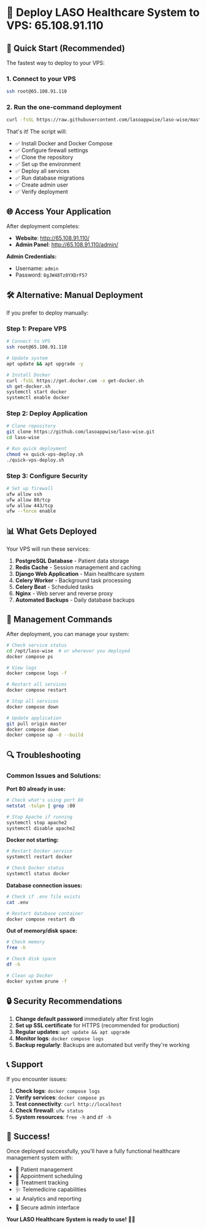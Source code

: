 # 🚀 Deploy LASO Healthcare System to VPS: 65.108.91.110

## 🎯 Quick Start (Recommended)

The fastest way to deploy to your VPS:

### 1. Connect to your VPS
```bash
ssh root@65.108.91.110
```

### 2. Run the one-command deployment
```bash
curl -fsSL https://raw.githubusercontent.com/lasoappwise/laso-wise/master/vps-deploy-complete.sh | bash
```

That's it! The script will:
- ✅ Install Docker and Docker Compose
- ✅ Configure firewall settings
- ✅ Clone the repository
- ✅ Set up the environment
- ✅ Deploy all services
- ✅ Run database migrations
- ✅ Create admin user
- ✅ Verify deployment

## 🌐 Access Your Application

After deployment completes:

- **Website**: http://65.108.91.110/
- **Admin Panel**: http://65.108.91.110/admin/

**Admin Credentials:**
- Username: `admin`
- Password: `8gJW48Tz8YXDrF57`

## 🛠️ Alternative: Manual Deployment

If you prefer to deploy manually:

### Step 1: Prepare VPS
```bash
# Connect to VPS
ssh root@65.108.91.110

# Update system
apt update && apt upgrade -y

# Install Docker
curl -fsSL https://get.docker.com -o get-docker.sh
sh get-docker.sh
systemctl start docker
systemctl enable docker
```

### Step 2: Deploy Application
```bash
# Clone repository
git clone https://github.com/lasoappwise/laso-wise.git
cd laso-wise

# Run quick deployment
chmod +x quick-vps-deploy.sh
./quick-vps-deploy.sh
```

### Step 3: Configure Security
```bash
# Set up firewall
ufw allow ssh
ufw allow 80/tcp
ufw allow 443/tcp
ufw --force enable
```

## 📊 What Gets Deployed

Your VPS will run these services:

1. **PostgreSQL Database** - Patient data storage
2. **Redis Cache** - Session management and caching
3. **Django Web Application** - Main healthcare system
4. **Celery Worker** - Background task processing
5. **Celery Beat** - Scheduled tasks
6. **Nginx** - Web server and reverse proxy
7. **Automated Backups** - Daily database backups

## 🔧 Management Commands

After deployment, you can manage your system:

```bash
# Check service status
cd /opt/laso-wise  # or wherever you deployed
docker compose ps

# View logs
docker compose logs -f

# Restart all services
docker compose restart

# Stop all services
docker compose down

# Update application
git pull origin master
docker compose down
docker compose up -d --build
```

## 🔍 Troubleshooting

### Common Issues and Solutions:

**Port 80 already in use:**
```bash
# Check what's using port 80
netstat -tulpn | grep :80

# Stop Apache if running
systemctl stop apache2
systemctl disable apache2
```

**Docker not starting:**
```bash
# Restart Docker service
systemctl restart docker

# Check Docker status
systemctl status docker
```

**Database connection issues:**
```bash
# Check if .env file exists
cat .env

# Restart database container
docker compose restart db
```

**Out of memory/disk space:**
```bash
# Check memory
free -h

# Check disk space
df -h

# Clean up Docker
docker system prune -f
```

## 🔒 Security Recommendations

1. **Change default password** immediately after first login
2. **Set up SSL certificate** for HTTPS (recommended for production)
3. **Regular updates**: `apt update && apt upgrade`
4. **Monitor logs**: `docker compose logs`
5. **Backup regularly**: Backups are automated but verify they're working

## 📞 Support

If you encounter issues:

1. **Check logs**: `docker compose logs`
2. **Verify services**: `docker compose ps`
3. **Test connectivity**: `curl http://localhost`
4. **Check firewall**: `ufw status`
5. **System resources**: `free -h` and `df -h`

## 🎉 Success!

Once deployed successfully, you'll have a fully functional healthcare management system with:

- 👥 Patient management
- 📅 Appointment scheduling
- 💊 Treatment tracking
- 🩺 Telemedicine capabilities
- 📊 Analytics and reporting
- 🔐 Secure admin interface

**Your LASO Healthcare System is ready to use!** 🏥✨